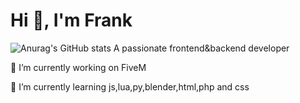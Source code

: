 # Hi 👋, I'm Frank


![Anurag's GitHub stats](https://github-readme-stats.vercel.app/api?username=FRANK-Infinity&show_icons=true&theme=radical)
A passionate frontend&backend developer 


🔭 I’m currently working on FiveM



🌱 I’m currently learning js,lua,py,blender,html,php and css
